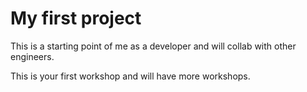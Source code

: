 # My first project

This is a starting point of me as a developer and will collab with other engineers.

This is your first workshop and will have more workshops.
